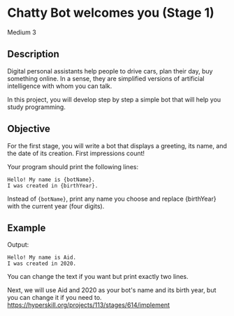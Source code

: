 # Chatty Bot welcomes you  (Stage 1)
 Medium
 3
## Description
Digital personal assistants help people to drive cars, plan their day, buy something online. In a sense, they are simplified versions of artificial intelligence with whom you can talk.

In this project, you will develop step by step a simple bot that will help you study programming.

## Objective
For the first stage, you will write a bot that displays a greeting, its name, and the date of its creation. First impressions count!

Your program should print the following lines:
```
Hello! My name is {botName}.
I was created in {birthYear}.
```

Instead of ```{botName}```, print any name you choose and replace {birthYear} with the current year (four digits).

## Example
Output:
```
Hello! My name is Aid.
I was created in 2020.
```
You can change the text if you want but print exactly two lines.

Next, we will use Aid and 2020 as your bot's name and its birth year, but you can change it if you need to.
https://hyperskill.org/projects/113/stages/614/implement
